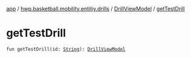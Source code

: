 [app](../../index.md) / [hwp.basketball.mobility.entitiy.drills](../index.md) / [DrillViewModel](index.md) / [getTestDrill](.)

# getTestDrill

`fun getTestDrill(id: `[`String`](https://kotlinlang.org/api/latest/jvm/stdlib/kotlin/-string/index.html)`): `[`DrillViewModel`](index.md)